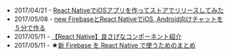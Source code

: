 - 2017/04/21 - [React NativeでiOSアプリを作ってストアでリリースしてみた](http://qiita.com/ariiyu/items/81154c45b8b37feb8009)
- 2017/05/08 - [new FirebaseとReact NativeでiOS, Android向けチャットを５分で作る](http://qiita.com/imaimiami/items/2bf9e47f68d0e791586b)
- 2017/05/11 - [【React Native】良さげなコンポーネント紹介](http://qiita.com/YutamaKotaro/items/052768ca01a6369a8ad5)
- 2017/05/11 - ★[新 Firebase を React Native で使うためのまとめ](http://qiita.com/janus_wel/items/4892e404d9a81b8fd118)
